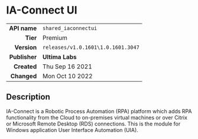 # IA-Connect UI
| | |
|-:|-|
|**API name**|`shared_iaconnectui`|
|**Tier**|Premium|
|**Version**|`releases/v1.0.1601\1.0.1601.3047`|
|**Publisher**|**Ultima Labs**|
|**Created**|Thu Sep 16 2021|
|**Changed**|Mon Oct 10 2022|

## Description
IA-Connect is a Robotic Process Automation (RPA) platform which adds RPA functionality from the Cloud to on-premises virtual machines or over Citrix or Microsoft Remote Desktop (RDS) connections. This is the module for Windows application User Interface Automation (UIA).
